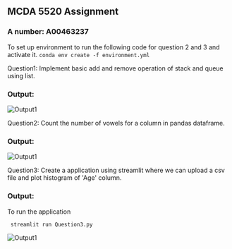 ## MCDA 5520 Assignment 

### A number: A00463237

To set up environment to run the following code for question 2 and 3 and activate it.
```conda env create -f environment.yml```

Question1: Implement basic add and remove operation of stack and queue using list. 

### Output:

![Output1](./Images/question1.png)

Question2: Count the number of vowels for a column in pandas dataframe. 

### Output:

![Output1](./Images/question2.png)

Question3: Create a application using streamlit where we can upload a csv file and plot histogram of 'Age' column. 

### Output:

To run the application 

``` streamlit run Question3.py```

![Output1](./Images/question3.png)
